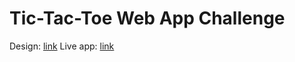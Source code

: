# Tic-Tac-Toe Web App Challenge

Design: [link](https://www.figma.com/file/Fd4HHygImvFmu3rgvzR59l/tic-tac-toe?type=design&node-id=0-1&mode=design&t=OMDKOyxf0GZ8yfbD-0)
Live app: [link](https://keshavgulati.github.io/Tic-Tac-Toe/)
